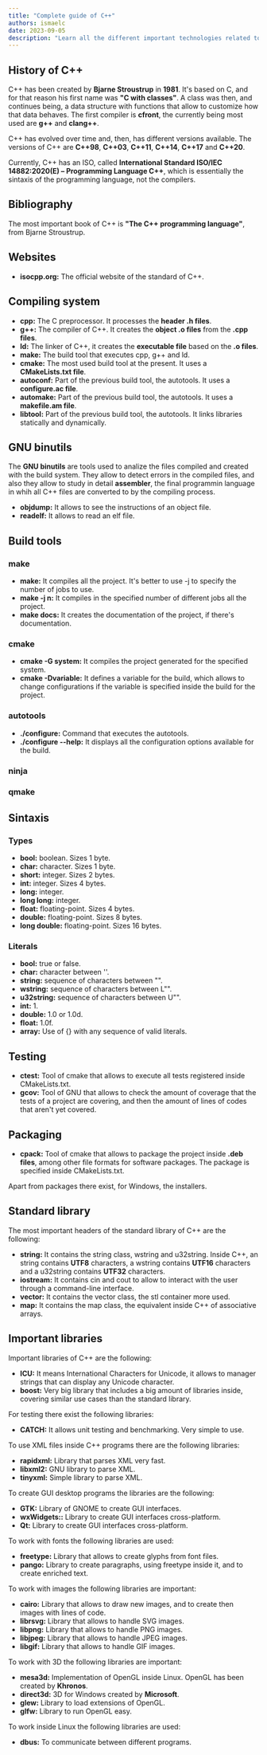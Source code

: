 ```yaml
---
title: "Complete guide of C++"
authors: ismaelc
date: 2023-09-05
description: "Learn all the different important technologies related to C++."
---
```


## History of C++

C++ has been created by **Bjarne Stroustrup** in **1981**. It's based on C, and for that reason his first name was **"C with classes"**. A class was then, and continues being, a data structure with functions that allow to customize how that data behaves. The first compiler is **cfront**, the currently being most used are **g++** and **clang++**.

C++ has evolved over time and, then, has different versions available. The versions of C++ are **C++98**, **C++03**, **C++11**, **C++14**, **C++17** and **C++20**.

Currently, C++ has an ISO, called **International Standard ISO/IEC 14882:2020(E) – Programming Language C++**, which is essentially the sintaxis of the programming language, not the compilers.

## Bibliography

The most important book of C++ is **"The C++ programming language"**, from Bjarne Stroustrup.

## Websites

- **isocpp.org:** The official website of the standard of C++.

## Compiling system

- **cpp:** The C preprocessor. It processes the **header .h files**.
- **g++:** The compiler of C++. It creates the **object .o files** from the **.cpp files**.
- **ld:** The linker of C++, it creates the **executable file** based on the **.o files**.
- **make:** The build tool that executes cpp, g++ and ld.
- **cmake:** The most used build tool at the present. It uses a **CMakeLists.txt file**.
- **autoconf:** Part of the previous build tool, the autotools. It uses a **configure.ac file**.
- **automake:** Part of the previous build tool, the autotools. It uses a **makefile.am file**.
- **libtool:** Part of the previous build tool, the autotools. It links libraries statically and dynamically.

## GNU binutils

The **GNU binutils** are tools used to analize the files compiled and created with the build system. They allow to detect errors in the compiled files, and also they allow to study in detail **assembler**, the final programmin language in whih all C++ files are converted to by the compiling process.

- **objdump:** It allows to see the instructions of an object file.
- **readelf:** It allows to read an elf file.

## Build tools

### make

- **make:** It compiles all the project. It's better to use -j to specify the number of jobs to use.
- **make -j n:** It compiles in the specified number of different jobs all the project.
- **make docs:** It creates the documentation of the project, if there's documentation.

### cmake

- **cmake -G system:** It compiles the project generated for the specified system.
- **cmake -Dvariable:** It defines a variable for the build, which allows to change configurations if the variable is specified inside the build for the project.

### autotools

- **./configure:** Command that executes the autotools.
- **./configure --help:** It displays all the configuration options available for the build.

### ninja

### qmake

## Sintaxis

### Types

- **bool:** boolean. Sizes 1 byte.
- **char:** character. Sizes 1 byte.
- **short:** integer. Sizes 2 bytes.
- **int:** integer. Sizes 4 bytes.
- **long:** integer.
- **long long:** integer.
- **float:** floating-point. Sizes 4 bytes.
- **double:** floating-point. Sizes 8 bytes.
- **long double:** floating-point. Sizes 16 bytes.

### Literals

- **bool:** true or false.
- **char:** character between ''.
- **string:** sequence of characters between "".
- **wstring:** sequence of characters between L"".
- **u32string:** sequence of characters between U"".
- **int:** 1.
- **double:** 1.0 or 1.0d.
- **float:** 1.0f.
- **array:** Use of {} with any sequence of valid literals.

## Testing

- **ctest:** Tool of cmake that allows to execute all tests registered inside CMakeLists.txt.
- **gcov:** Tool of GNU that allows to check the amount of coverage that the tests of a project are covering, and then the amount of lines of codes that aren't yet covered.

## Packaging

- **cpack:** Tool of cmake that allows to package the project inside **.deb files**, among other file formats for software packages. The package is specified inside CMakeLists.txt.

Apart from packages there exist, for Windows, the installers.

## Standard library

The most important headers of the standard library of C++ are the following:

- **string:** It contains the string class, wstring and u32string. Inside C++, an string contains **UTF8** characters, a wstring contains **UTF16** characters and a u32string contains **UTF32** characters.
- **iostream:** It contains cin and cout to allow to interact with the user through a command-line interface.
- **vector:** It contains the vector class, the stl container more used.
- **map:** It contains the map class, the equivalent inside C++ of associative arrays.

## Important libraries

Important libraries of C++ are the following:

- **ICU:** It means International Characters for Unicode, it allows to manager strings that can display any Unicode character.
- **boost:** Very big library that includes a big amount of libraries inside, covering similar use cases than the standard library.

For testing there exist the following libraries:

- **CATCH:** It allows unit testing and benchmarking. Very simple to use.

To use XML files inside C++ programs there are the following libraries:

- **rapidxml:** Library that parses XML very fast.
- **libxml2:** GNU library to parse XML.
- **tinyxml:** Simple library to parse XML.

To create GUI desktop programs the libraries are the following:

- **GTK:** Library of GNOME to create GUI interfaces.
- **wxWidgets::** Library to create GUI interfaces cross-platform.
- **Qt:** Library to create GUI interfaces cross-platform.

To work with fonts the following libraries are used:

- **freetype:** Library that allows to create glyphs from font files.
- **pango:** Library to create paragraphs, using freetype inside it, and to create enriched text.

To work with images the following libraries are important:

- **cairo:** Library that allows to draw new images, and to create then images with lines of code.
- **librsvg:** Library that allows to handle SVG images.
- **libpng:** Library that allows to handle PNG images.
- **libjpeg:** Library that allows to handle JPEG images.
- **libgif:** Library that allows to handle GIF images.

To work with 3D the following libraries are important:

- **mesa3d:** Implementation of OpenGL inside Linux. OpenGL has been created by **Khronos**.
- **direct3d:** 3D for Windows created by **Microsoft**.
- **glew:** Library to load extensions of OpenGL.
- **glfw:** Library to run OpenGL easy.

To work inside Linux the following libraries are used:

- **dbus:** To communicate between different programs.
